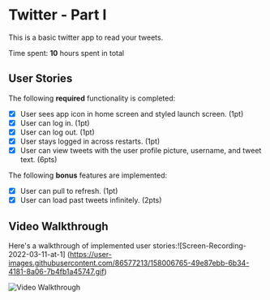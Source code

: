 # Twitter - Part I

This is a basic twitter app to read your tweets.

Time spent: **10** hours spent in total

## User Stories

The following **required** functionality is completed:

- [X] User sees app icon in home screen and styled launch screen. (1pt)
- [X] User can log in. (1pt)
- [X] User can log out. (1pt)
- [X] User stays logged in across restarts. (1pt)
- [X] User can view tweets with the user profile picture, username, and tweet text. (6pts)

The following **bonus** features are implemented:

- [X] User can pull to refresh. (1pt)
- [X] User can load past tweets infinitely. (2pts)

## Video Walkthrough

Here's a walkthrough of implemented user stories:![Screen-Recording-2022-03-11-at-1]
(https://user-images.githubusercontent.com/86577213/158006765-49e87ebb-6b34-4181-8a06-7b4fb1a45747.gif)


<img src='https://user-images.githubusercontent.com/86577213/158006765-49e87ebb-6b34-4181-8a06-7b4fb1a45747.gif' title='Video Walkthrough' width='' alt='Video Walkthrough' />
